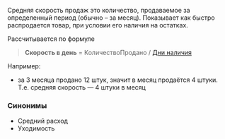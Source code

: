 Средняя скорость продаж это количество, продаваемое за определенный период (обычно – за месяц). Показывает как быстро распродается товар, при условии его наличия на остатках.

Рассчитывается по формуле

> **Скорость в день** = КоличествоПродано / [Дни наличия](Дни%20наличия.md)


Например:
-   за 3 месяца продано 12 штук, значит в месяц продаётся 4 штуки. Т.е. средняя скорость — 4 штуки в месяц


### Синонимы
- Средний расход
- Уходимость